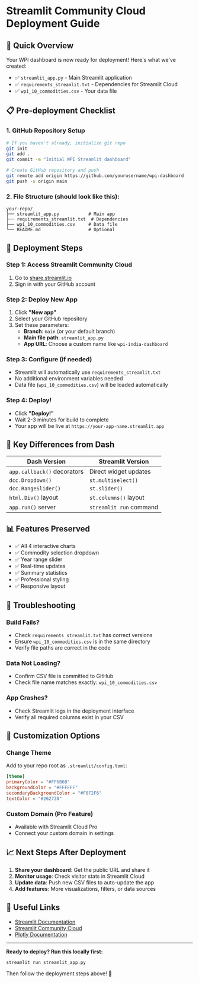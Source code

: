 # Streamlit Community Cloud Deployment Guide

## 🎯 Quick Overview
Your WPI dashboard is now ready for deployment! Here's what we've created:

- ✅ `streamlit_app.py` - Main Streamlit application
- ✅ `requirements_streamlit.txt` - Dependencies for Streamlit Cloud
- ✅ `wpi_10_commodities.csv` - Your data file

## 📋 Pre-deployment Checklist

### 1. GitHub Repository Setup
```bash
# If you haven't already, initialize git repo
git init
git add .
git commit -m "Initial WPI Streamlit dashboard"

# Create GitHub repository and push
git remote add origin https://github.com/yourusername/wpi-dashboard
git push -u origin main
```

### 2. File Structure (should look like this):
```
your-repo/
├── streamlit_app.py           # Main app
├── requirements_streamlit.txt  # Dependencies  
├── wpi_10_commodities.csv     # Data file
└── README.md                  # Optional
```

## 🚀 Deployment Steps

### Step 1: Access Streamlit Community Cloud
1. Go to [share.streamlit.io](https://share.streamlit.io)
2. Sign in with your GitHub account

### Step 2: Deploy New App
1. Click **"New app"**
2. Select your GitHub repository
3. Set these parameters:
   - **Branch**: `main` (or your default branch)
   - **Main file path**: `streamlit_app.py`
   - **App URL**: Choose a custom name like `wpi-india-dashboard`

### Step 3: Configure (if needed)
- Streamlit will automatically use `requirements_streamlit.txt`
- No additional environment variables needed
- Data file (`wpi_10_commodities.csv`) will be loaded automatically

### Step 4: Deploy!
- Click **"Deploy!"**
- Wait 2-3 minutes for build to complete
- Your app will be live at `https://your-app-name.streamlit.app`

## 🔧 Key Differences from Dash

| Dash Version | Streamlit Version |
|--------------|-------------------|
| `app.callback()` decorators | Direct widget updates |
| `dcc.Dropdown()` | `st.multiselect()` |
| `dcc.RangeSlider()` | `st.slider()` |
| `html.Div()` layout | `st.columns()` layout |
| `app.run()` server | `streamlit run` command |

## 📊 Features Preserved
- ✅ All 4 interactive charts
- ✅ Commodity selection dropdown
- ✅ Year range slider  
- ✅ Real-time updates
- ✅ Summary statistics
- ✅ Professional styling
- ✅ Responsive layout

## 🐛 Troubleshooting

### Build Fails?
- Check `requirements_streamlit.txt` has correct versions
- Ensure `wpi_10_commodities.csv` is in the same directory
- Verify file paths are correct in the code

### Data Not Loading?
- Confirm CSV file is committed to GitHub
- Check file name matches exactly: `wpi_10_commodities.csv`

### App Crashes?
- Check Streamlit logs in the deployment interface
- Verify all required columns exist in your CSV

## 🎨 Customization Options

### Change Theme
Add to your repo root as `.streamlit/config.toml`:
```toml
[theme]
primaryColor = "#FF6B6B"
backgroundColor = "#FFFFFF"  
secondaryBackgroundColor = "#F0F2F6"
textColor = "#262730"
```

### Custom Domain (Pro Feature)
- Available with Streamlit Cloud Pro
- Connect your custom domain in settings

## 📈 Next Steps After Deployment

1. **Share your dashboard**: Get the public URL and share it
2. **Monitor usage**: Check visitor stats in Streamlit Cloud  
3. **Update data**: Push new CSV files to auto-update the app
4. **Add features**: More visualizations, filters, or data sources

## 🔗 Useful Links
- [Streamlit Documentation](https://docs.streamlit.io)
- [Streamlit Community Cloud](https://share.streamlit.io)
- [Plotly Documentation](https://plotly.com/python/)

---

**Ready to deploy? Run this locally first:**
```bash
streamlit run streamlit_app.py
```

Then follow the deployment steps above! 🚀